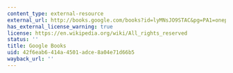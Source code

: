 ```yaml
---
content_type: external-resource
external_url: http://books.google.com/books?id=lyMNsJO9STAC&pg=PA1=onepage
has_external_license_warning: true
license: https://en.wikipedia.org/wiki/All_rights_reserved
status: ''
title: Google Books
uid: 42f6eab6-414a-4501-adce-8a04e71d66b5
wayback_url: ''
---
```

